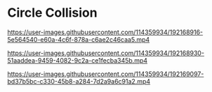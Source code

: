 # Circle Collision


https://user-images.githubusercontent.com/114359934/192168916-5e564540-e60a-4c6f-878a-c6ae2c46caa5.mp4



https://user-images.githubusercontent.com/114359934/192168930-51aaddea-9459-4082-9c2a-ce1fecba345b.mp4



https://user-images.githubusercontent.com/114359934/192169097-bd37b5bc-c330-45b8-a284-7d2a9a6c91a2.mp4

